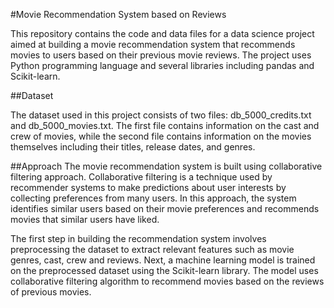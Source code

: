 #Movie Recommendation System based on Reviews

This repository contains the code and data files for a data science project aimed at building a movie recommendation system that recommends movies to users based on their previous movie reviews. The project uses Python programming language and several libraries including pandas and Scikit-learn.

##Dataset

The dataset used in this project consists of two files: db_5000_credits.txt and db_5000_movies.txt. The first file contains information on the cast and crew of movies, while the second file contains information on the movies themselves including their titles, release dates, and genres.


##Approach
The movie recommendation system is built using collaborative filtering approach. Collaborative filtering is a technique used by recommender systems to make predictions about user interests by collecting preferences from many users. In this approach, the system identifies similar users based on their movie preferences and recommends movies that similar users have liked.

The first step in building the recommendation system involves preprocessing the dataset to extract relevant features such as movie genres, cast, crew and reviews. Next, a machine learning model is trained on the preprocessed dataset using the Scikit-learn library. The model uses collaborative filtering algorithm to recommend movies based on the reviews of previous movies.
